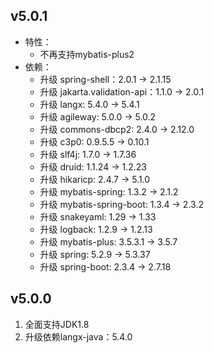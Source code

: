 ## v5.0.1
+ 特性：
  + 不再支持mybatis-plus2
+ 依赖：
  + 升级 spring-shell：2.0.1 -> 2.1.15
  + 升级 jakarta.validation-api：1.1.0 -> 2.0.1
  + 升级 langx: 5.4.0 -> 5.4.1
  + 升级 agileway: 5.0.0 -> 5.0.2
  + 升级 commons-dbcp2: 2.4.0 -> 2.12.0
  + 升级 c3p0: 0.9.5.5 -> 0.10.1
  + 升级 slf4j: 1.7.0 -> 1.7.36
  + 升级 druid: 1.1.24 -> 1.2.23
  + 升级 hikaricp: 2.4.7 -> 5.1.0
  + 升级 mybatis-spring: 1.3.2 -> 2.1.2
  + 升级 mybatis-spring-boot: 1.3.4 -> 2.3.2
  + 升级 snakeyaml: 1.29 -> 1.33
  + 升级 logback: 1.2.9 -> 1.2.13
  + 升级 mybatis-plus: 3.5.3.1 -> 3.5.7
  + 升级 spring: 5.2.9 -> 5.3.37
  + 升级 spring-boot: 2.3.4 -> 2.7.18

   
## v5.0.0
1. 全面支持JDK1.8
2. 升级依赖langx-java：5.4.0